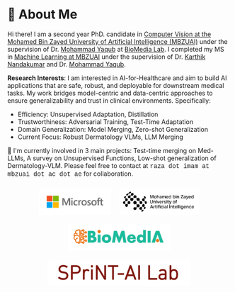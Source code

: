 # 🧐 About Me

Hi there! I am a second year PhD. candidate in [Computer Vision at the Mohamed Bin Zayed University of Artificial Intelligence (MBZUAI)](https://mbzuai.ac.ae/research/department/computer-vision-department/) under the supervision of Dr. [Mohammad Yaqub](https://scholar.google.co.uk/citations?user=9dfn5GkAAAAJ) at [BioMedia Lab](https://mbzuai-biomedia.com/biomedia/). I completed my MS in [Machine Learning at MBZUAI](https://mbzuai.ac.ae/research/department/machine-learning-department/) under the supervision of Dr. [Karthik Nandakumar](https://www.sprintai.org/nkarthik) and Dr. [Mohammad Yaqub](https://scholar.google.co.uk/citations?user=9dfn5GkAAAAJ).
<!-- I completed my bachelor's degree in [Computer Science at Aligarh Muslim University](https://www.amu.ac.in/department/computer-science) in July 2022, advised by Dr. [Faisal Anwer](https://scholar.google.com/citations?user=S-VW0mAAAAAJ&hl=en) and Dr. [Mohammad Nadeem](https://scholar.google.com/citations?user=yaEgXYMAAAAJ&hl=en). -->


<!-- Previously, I interned at Sony AI for half a year, focusing on AI security and model compression. Before that, I also interned at Tencent Youtu Lab for one year, exploring federated learning and adversarial attacks. -->

<!-- **Research Interests**: I am mainly interested in data-centric AI or data-driven machine learning, including data privacy, data security, data efficiency, and data-related applications. My research investigates how to elevate data-centric approaches to improving the performance of machine learning models. Previously, I focused on the following research topics:
- Data Efficiency: Data-Free Knowledge Distillation, Dataset Condensation
- Data Security: Adversarial Examples, Model Inversion
- Data Privacy: Membership Inference Attack
- Data-related Applications: Federated Learning, Imbalanced Learning, Continual Learning -->

**Research Interests**: I am interested in AI-for-Healthcare and aim to build AI applications that are safe, robust, and deployable for downstream medical tasks. My work bridges model-centric and data-centric approaches to ensure generalizability and trust in clinical environments. Specifically:
- Efficiency: Unsupervised Adaptation, Distillation
- Trustworthiness: Adversarial Training, Test-Time Adaptation
- Domain Generalization: Model Merging, Zero-shot Generalization
- Current Focus: Robust Dermatology VLMs, LLM Merging

🤔 I'm currently involved in 3 main projects: Test-time merging on Med-LLMs, A survey on Unsupervised Functions, Low-shot generalization of Dermatology-VLM. Please feel free to contact at <span style="font-family:'Courier New', monospace;">raza dot imam at mbzuai dot ac dot ae</span> for collaboration.


<div style="display: flex; justify-content: center; align-items: center; flex-wrap: wrap; gap: 20px; padding: 10px;">
    <img src="images/MS_logo.jpg" alt="Image 1" style="height: 60px; max-width: 100%; box-shadow: none; border-radius: 0;">
    <img src="images/MBZ_logo.png" alt="Image 2" style="height: 60px; max-width: 100%; box-shadow: none; border-radius: 0;">
    <img src="images/biomedia_logo.png" alt="Image 3" style="height: 60px; max-width: 100%; box-shadow: none; border-radius: 0;">
    <img src="images/sprintai_logo.png" alt="Image 4" style="height: 60px; max-width: 100%; box-shadow: none; border-radius: 0;">
</div>


